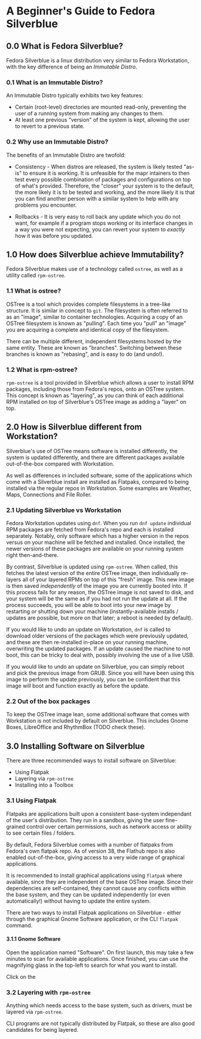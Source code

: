 # A Beginner's Guide to Fedora Silverblue

## 0.0 What is Fedora Silverblue?

Fedora Silverblue is a linux distribution very similar to Fedora Workstation, with the key difference of being an _Immutable Distro_.

### 0.1 What is an Immutable Distro?

An Immutable Distro typically exhibits two key features:

- Certain (root-level) directories are mounted read-only, preventing the user of a running system from making any changes to them.
- At least one previous "version" of the system is kept, allowing the user to revert to a previous state.

### 0.2 Why use an Immutable Distro?

The benefits of an Immutable Distro are twofold:

- Consistency - When distros are released, the system is likely tested "as-is" to ensure it is working. It is unfeasible for the mapr intainers to then test every possible combination of packages and configurations on top of what's provided. Therefore, the "closer" your system is to the default, the more likely it is to be tested and working, and the more likely it is that you can find another person with a similar system to help with any problems you encounter.

- Rollbacks - It is very easy to roll back any update which you do not want, for example if a program stops working or its interface changes in a way you were not expecting, you can revert your system to _exactly_ how it was before you updated.

## 1.0 How does Silverblue achieve Immutability?

Fedora Silverblue makes use of a technology called `ostree`, as well as a utility called `rpm-ostree`.

### 1.1 What is ostree?

OSTree is a tool which provides complete filesystems in a tree-like structure. It is similar in concept to `git`. The filesystem is often referred to as an "image", similar to container technologies. Acquiring a copy of an OSTree filesystem is known as "pulling". Each time you "pull" an "image" you are acquiring a complete and identical copy of the filesystem.

There can be multiple different, independent filesystems hosted by the same entity. These are known as "branches". Switching between these branches is known as "rebasing", and is easy to do (and undo!).

### 1.2 What is rpm-ostree?

`rpm-ostree` is a tool provided in Silverblue which allows a user to install RPM packages, including those from Fedora's repos, onto an OSTree system. This concept is known as "layering", as you can think of each additional RPM installed on top of Silverblue's OSTree image as adding a "layer" on top.

## 2.0 How is Silverblue different from Workstation?

Silverblue's use of OSTree means software is installed differently, the system is updated differently, and there are different packages available out-of-the-box compared with Workstation.

As well as differences in included software, some of the applications which come with a Silverblue install are installed as Flatpaks, compared to being installed via the regular repos in Workstation. Some examples are Weather, Maps, Connections and File Roller.

### 2.1 Updating Silverblue vs Workstation

Fedora Workstation updates using `dnf`. When you run `dnf update` individual RPM packages are fetched from Fedora's repo and each is installed separately. Notably, only software which has a higher version in the repos versus on your machine will be fetched and installed. Once installed, the newer versions of these packages are available on your running system right then-and-there.

By contrast, Silverblue is updated using `rpm-ostree`. When called, this fetches the latest version of the entire OSTree image, then individually re-layers all of your layered RPMs on top of this "fresh" image. This new image is then saved _independently_ of the image you are currently booted into. If this process fails for any reason, the OSTree image is not saved to disk, and your system will be the same as if you had not run the update at all. If the process succeeds, you will be able to boot into your new image by restarting or shutting down your machine (instantly-available installs / updates are possible, but more on that later; a reboot is needed by default).

If you would like to undo an update on Workstation, `dnf` is called to download older versions of the packages which were previously updated, and these are then re-installed in-place on your running machine, overwriting the updated packages. If an update caused the machine to not boot, this can be tricky to deal with, possibly involving the use of a live USB.

If you would like to undo an update on Silverblue, you can simply reboot and pick the previous image from GRUB. Since you will have been using this image to perform the update previously, you can be confident that this image will boot and function exactly as before the update.

### 2.2 Out of the box packages

To keep the OSTree image lean, some additional software that comes with Workstation is not included by default on Silverblue. This includes Gnome Boxes, LibreOffice and RhythmBox (TODO check these).

## 3.0 Installing Software on Silverblue

There are three recommended ways to install software on Silverblue: 

- Using Flatpak
- Layering via `rpm-ostree`
- Installing into a Toolbox


### 3.1 Using Flatpak

Flatpaks are applications built upon a consistent base-system independant of the user's distribution. They run in a sandbox, giving the user fine-grained control over certain permissions, such as network access or ability to see certain files / folders.

By default, Fedora Silverblue comes with a number of flatpaks from Fedora's own flatpak repo. As of version 38, the Flathub repo is also enabled out-of-the-box, giving access to a very wide range of graphical applications.

It is recommended to install graphical applications using `flatpak` where available, since they are independent of the base OSTree image. Since their dependencies are self-contained, they cannot cause any conflicts within the base system, and they can be updated independently (or even automatically!) without having to update the entire system.

There are two ways to install Flatpak applications on Silverblue - either through the graphical Gnome Software application, or the CLI `flatpak` command.

#### 3.1.1 Gnome Software

Open the application named "Software". On first launch, this may take a few minutes to scan for available applications. Once finished, you can use the magnifying glass in the top-left to search for what you want to install. 

Click on the 



### 3.2 Layering with `rpm-ostree`

Anything which needs access to the base system, such as drivers, must be layered via `rpm-ostree`. 

CLI programs are not typically distributed by Flatpak, so these are also good candidates for being layered.


